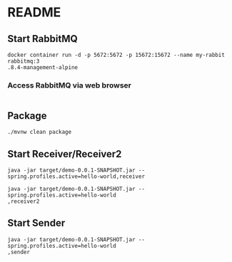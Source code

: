 # README

## Start RabbitMQ

```shell script
docker container run -d -p 5672:5672 -p 15672:15672 --name my-rabbit rabbitmq:3
.8.4-management-alpine
```

### Access RabbitMQ via web browser

```http request

```

## Package

```shell script
./mvnw clean package
```

## Start Receiver/Receiver2

```shell script
java -jar target/demo-0.0.1-SNAPSHOT.jar --spring.profiles.active=hello-world,receiver
```

```shell script
java -jar target/demo-0.0.1-SNAPSHOT.jar --spring.profiles.active=hello-world
,receiver2
```

## Start Sender

```shell script
java -jar target/demo-0.0.1-SNAPSHOT.jar --spring.profiles.active=hello-world
,sender
``` 